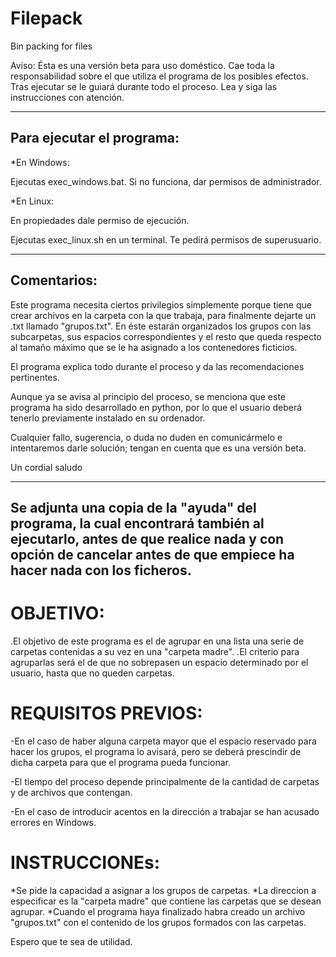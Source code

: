 # Filepack
 Bin packing for files

Aviso: Ésta es una versión beta para uso doméstico. Cae toda la responsabilidad sobre el que utiliza el programa de los posibles efectos.
Tras ejecutar se le guiará durante todo el proceso.
Lea y siga las instrucciones con atención.

------------------------------------------------------------------------------------------
 Para ejecutar el programa:
------------------------------------------------------------------------------------------

*En Windows:

  Ejecutas exec_windows.bat. Si no funciona, dar permisos de administrador.

*En Linux:

  En propiedades dale permiso de ejecución.

  Ejecutas exec_linux.sh en un terminal. Te pedirá permisos de superusuario.

-------------------------------------------------------------------------------------------
 Comentarios:
-------------------------------------------------------------------------------------------

 Este programa necesita ciertos privilegios simplemente porque tiene que crear archivos en
la carpeta con la que trabaja, para finalmente dejarte un .txt llamado "grupos.txt".
En éste estarán organizados los grupos con las subcarpetas, sus espacios correspondientes y
el resto que queda respecto al tamaño máximo que se le ha asignado a los contenedores ficticios.

 El programa explica todo durante el proceso y da las recomendaciones pertinentes.

 Aunque ya se avisa al principio del proceso, se menciona que este programa ha sido desarrollado
en python, por lo que el usuario deberá tenerlo previamente instalado en su ordenador.

 Cualquier fallo, sugerencia, o duda no duden en comunicármelo e intentaremos darle solución; 
 tengan en cuenta que es una versión beta.

 Un cordial saludo


------------------------------------------------------------------------------------------------
Se adjunta una copia de la "ayuda" del programa, la cual encontrará también al ejecutarlo, antes
de que realice nada y con opción de cancelar antes de que empiece ha hacer nada con los ficheros.
------------------------------------------------------------------------------------------------


# OBJETIVO: #

.El objetivo de este programa es el de agrupar en una lista una serie de
 carpetas contenidas a su vez en una "carpeta madre".
.El criterio para agruparlas será el de que no sobrepasen un espacio
determinado por el usuario, hasta que no queden carpetas.


# REQUISITOS PREVIOS: #

-En el caso de haber alguna carpeta mayor que el espacio reservado para hacer los grupos,
 el programa lo avisará, pero se deberá prescindir de dicha carpeta para que el programa 
pueda funcionar.

-El tiempo del proceso depende principalmente de la cantidad de carpetas y de archivos que contengan.

-En el caso de introducir acentos en la dirección a trabajar se han acusado errores en Windows.

# INSTRUCCIONEs: #

*Se pide la capacidad a asignar a los grupos de carpetas.
*La direccion a especificar es la "carpeta madre" que contiene las carpetas que se desean agrupar.
*Cuando el programa haya finalizado habra creado un archivo "grupos.txt" con el contenido de los grupos formados con las carpetas.

Espero que te sea de utilidad.
